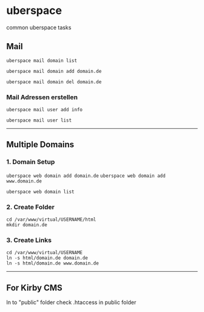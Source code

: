 # uberspace

common uberspace tasks

## Mail

`uberspace mail domain list`

`uberspace mail domain add domain.de`

`uberspace mail domain del domain.de`

### Mail Adressen erstellen

`uberspace mail user add info`

`uberspace mail user list`

---

## Multiple Domains

### 1. Domain Setup

`uberspace web domain add domain.de`
`uberspace web domain add www.domain.de`

`uberspace web domain list`

### 2. Create Folder

```
cd /var/www/virtual/USERNAME/html
mkdir domain.de
```

### 3. Create Links

```
cd /var/www/virtual/USERNAME
ln -s html/domain.de domain.de
ln -s html/domain.de www.domain.de
```

---

## For Kirby CMS

ln to "public" folder
check .htaccess in public folder
